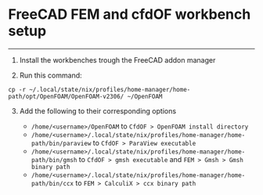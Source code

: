 # FreeCAD FEM and cfdOF workbench setup

*****

1. Install the workbenches trough the FreeCAD addon manager

2. Run this command:

```
cp -r ~/.local/state/nix/profiles/home-manager/home-path/opt/OpenFOAM/OpenFOAM-v2306/ ~/OpenFOAM
```

3. Add the following to their corresponding options

	- `/home/<username>/OpenFOAM` to `CfdOF > OpenFOAM install directory`
	- `/home/<username>/.local/state/nix/profiles/home-manager/home-path/bin/paraview` to `CfdOF > ParaView executable`
	- `/home/<username>/.local/state/nix/profiles/home-manager/home-path/bin/gmsh` to `CfdOF > gmsh executable` and `FEM > Gmsh > Gmsh binary path`
	- `/home/<username>/.local/state/nix/profiles/home-manager/home-path/bin/ccx` to `FEM > CalculiX > ccx binary path`
